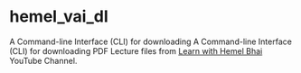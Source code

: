 # hemel_vai_dl

A Command-line Interface (CLI) for downloading A Command-line Interface (CLI) for downloading PDF Lecture files from [Learn with Hemel Bhai](https://www.youtube.com/@Hemel_Bhai) YouTube Channel.
